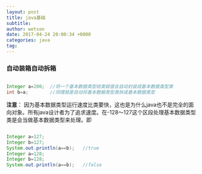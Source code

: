 ```yaml
---
layout: post
title: java基础
subtitle: 
author: wetson
date: 2017-04-24 20:00:34 +0800
categories: java
tag: 
---
```



### 自动装箱自动拆箱

```java

Integer a=200;	//将一个基本数据类型给类赋值会自动封装成基本数据类型类
int b=a;		//同理就是自动将基本数据类型类拆成基本数据类型
```
**注意**：
因为基本数据类型运行速度比类要快，这也是为什么java也不是完全的面向对象。所有java设计者为了追求速度。在-128～127这个区段处理基本数据类型类是会当做基本数据类型来处理。即

```java

Integer a=127;	
Integer b=127;
System.out.println(a==b);	//true
Integer a=128;	
Integer b=128;
System.out.println(a==b);	//false
```
